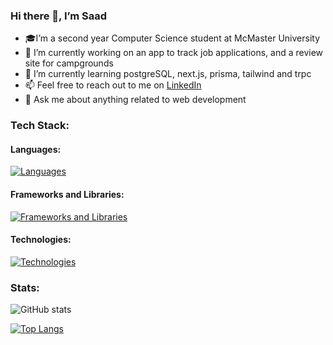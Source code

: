 ### Hi there 👋, I’m Saad
- 🎓I’m a second year Computer Science student at McMaster University
- 🔭 I’m currently working on an app to track job applications, and a review site for campgrounds
- 🌱 I’m currently learning postgreSQL, next.js, prisma, tailwind and trpc
- 📫 Feel free to reach out to me on <a href=https://www.linkedin.com/in/saad-tariq-cs/ target=_blank>LinkedIn</a>
- 💬 Ask me about anything related to web development

### Tech Stack:

#### Languages:
[![Languages](https://skillicons.dev/icons?i=js,ts,python,c,bash&theme=dark)](https://skillicons.dev)

#### Frameworks and Libraries:
<!-- [![Frameworks and Libraries](https://skillicons.dev/icons?i=react,next,redux,nodejs,express&theme=dark)](https://skillicons.dev) -->
[![Frameworks and Libraries](https://skillicons.dev/icons?i=react,redux,nodejs,express,bootstrap&theme=dark)](https://skillicons.dev)

#### Technologies:
<!-- [![Technologies](https://skillicons.dev/icons?i=git,mongodb,postgresql,prisma,vscode,linux&theme=dark)](https://skillicons.dev) -->
[![Technologies](https://skillicons.dev/icons?i=git,vite,mongodb,vscode,linux&theme=dark)](https://skillicons.dev)


### Stats:

![GitHub stats](https://github-readme-stats.vercel.app/api?username=tariqs26&show_icons=true&theme=tokyonight&count_private=true)
<!--
- 👯 I’m looking to collaborate on ...
- ⚡ Fun fact: ...
- https://github.com/tandpfun/skill-icons
-->

[![Top Langs](https://github-readme-stats.vercel.app/api/top-langs/?username=tariqs26&&layout=compact&theme=tokyonight&count_private=true)](https://github.com/anuraghazra/github-readme-stats)

